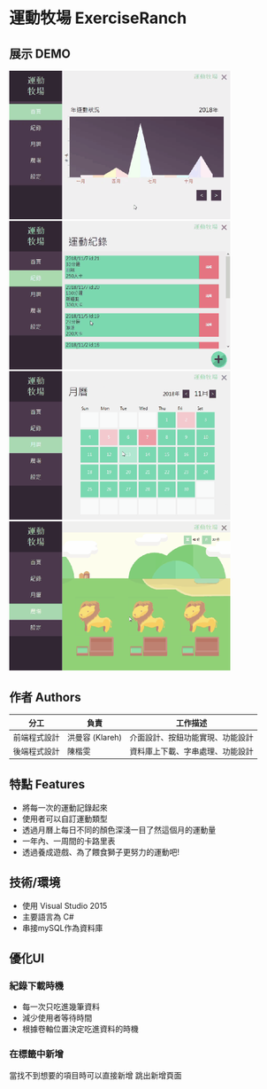 # 運動牧場 ExerciseRanch

## 展示 DEMO
<img src="./pic/demo/demo1.gif" width="400"> <img src="./pic/demo/demo2.gif" width="400">
<img src="./pic/demo/demo3.gif" width="400"> <img src="./pic/demo/demo4.gif" width="400">

## 作者 Authors
|分工| 負責 |  工作描述 |
|:----:| -------------|--------------|
|前端程式設計| 洪曼容 (Klareh) | 介面設計、按鈕功能實現、功能設計 |
|後端程式設計| 陳楷雯  |資料庫上下載、字串處理、功能設計|


## 特點 Features
+ 將每一次的運動記錄起來
+ 使用者可以自訂運動類型
+ 透過月曆上每日不同的顏色深淺一目了然這個月的運動量
+ 一年內、一周間的卡路里表
+ 透過養成遊戲、為了餵食獅子更努力的運動吧!

## 技術/環境
+ 使用 Visual Studio 2015
+ 主要語言為 C#
+ 串接mySQL作為資料庫

## 優化UI
### 紀錄下載時機
+ 每一次只吃進幾筆資料
+ 減少使用者等待時間
+ 根據卷軸位置決定吃進資料的時機

### 在標籤中新增
當找不到想要的項目時可以直接新增
跳出新增頁面




